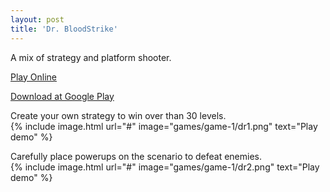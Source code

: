 ```yaml
---
layout: post
title: 'Dr. BloodStrike'
---
```


A mix of strategy and platform shooter.    
  
[Play Online](#)  
   
[Download at Google Play](#)  
   
Create your own strategy to win over than 30 levels.  
{% include image.html url="#" image="games/game-1/dr1.png" text="Play demo" %}  
  
Carefully place powerups on the scenario to defeat enemies.  
{% include image.html url="#" image="games/game-1/dr2.png" text="Play demo" %}  